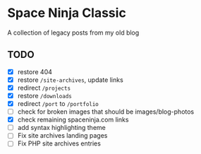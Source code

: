 # Space Ninja Classic

A collection of legacy posts from my old blog

## TODO

- [x] restore 404
- [x] restore `/site-archives`, update links
- [x] redirect `/projects`
- [x] restore `/downloads`
- [x] redirect `/port` to `/portfolio`
- [ ] check for broken images that should be images/blog-photos
- [x] check remaining spaceninja.com links
- [ ] add syntax highlighting theme
- [ ] Fix site archives landing pages
- [ ] Fix PHP site archives entries
